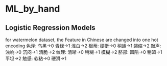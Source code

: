 # ML_by_hand

## Logistic Regression Models
for watermelon dataset, the Feature in Chinese are changed into one hot encoding
色泽:	乌黑->0 青绿->1 浅白->2
根蒂: 硬挺->0 稍蜷->1 蜷缩->2
敲声:	浊响->0 沉闷->1 清脆->2
纹理: 清晰->0 稍糊->1 模糊->2
脐部: 凹陷->0 稍凹->1 平坦->2
触感: 软粘->0 硬滑->1

